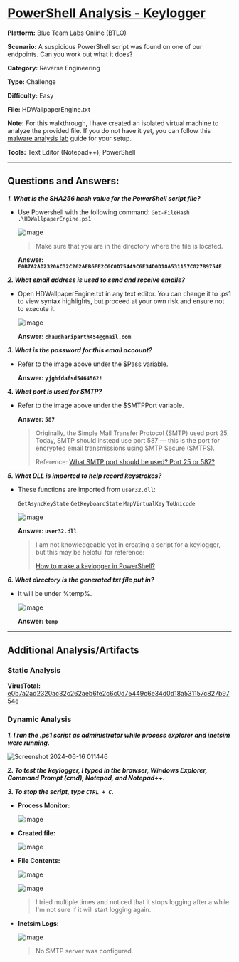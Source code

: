 # <a href="https://blueteamlabs.online/home/challenge/powershell-analysis-keylogger-9f4ab9a11c">PowerShell Analysis - Keylogger</a>

**Platform:** Blue Team Labs Online (BTLO)

**Scenario:** A suspicious PowerShell script was found on one of our endpoints. Can you work out what it does?

**Category:** Reverse Engineering

**Type:** Challenge

**Difficulty:** Easy

**File:** HDWallpaperEngine.txt

**Note:** For this walkthrough, I have created an isolated virtual machine to analyze the provided file. If you do not have it yet, you can follow this [malware analysis lab](https://github.com/mmhgwyjs/malware-analysis-lab/blob/main/README.md) guide for your setup. 

**Tools:** Text Editor (Notepad++), PowerShell

---

## **Questions and Answers:**

***1. What is the SHA256 hash value for the PowerShell script file?***
- Use Powershell with the following command:
  `Get-FileHash .\HDWallpaperEngine.ps1`

  ![image](https://github.com/mmhgwyjs/btlo/assets/159692853/7fddd9fd-5174-4168-8a79-d52d03cc23b0)
  > Make sure that you are in the directory where the file is located.

  **Answer: `E0B7A2AD2320AC32C262AEB6FE2C6C0D75449C6E34D0D18A531157C827B9754E`**


***2. What email address is used to send and receive emails?***
- Open HDWallpaperEngine.txt in any text editor. You can change it to .ps1 to view syntax highlights, but proceed at your own risk and ensure not to execute it.

  ![image](https://github.com/mmhgwyjs/btlo/assets/159692853/fc686f7b-d84b-4a1f-b280-31326e79b847)

  **Answer: `chaudhariparth454@gmail.com`**
  
***3. What is the password for this email account?***
   
- Refer to the image above under the $Pass variable.
  
  **Answer: `yjghfdafsd5464562!`**
 
***4. What port is used for SMTP?***
   
- Refer to the image above under the $SMTPPort variable.
  
  **Answer: `587`**
  
  > Originally, the Simple Mail Transfer Protocol (SMTP) used port 25. Today, SMTP should instead use port 587 — this is the port for encrypted email transmissions using SMTP Secure (SMTPS).
  >
  > Reference: <a href="https://www.cloudflare.com/learning/email-security/smtp-port-25-587/">What SMTP port should be used? Port 25 or 587?</a>

***5. What DLL is imported to help record keystrokes?***

- These functions are imported from `user32.dll`:
  
  `GetAsyncKeyState` `GetKeyboardState` `MapVirtualKey` `ToUnicode`
  
  ![image](https://github.com/mmhgwyjs/btlo/assets/159692853/52114301-4ff5-49e8-96b4-1971345e913e)

  **Answer: `user32.dll`**

  > I am not knowledgeable yet in creating a script for a keylogger, but this may be helpful for reference:
  >
  > [How to make a keylogger in PowerShell?](https://www.tarlogic.com/blog/how-to-make-keylogger-in-powershell/)

***6. What directory is the generated txt file put in?***

- It will be under %temp%.

  ![image](https://github.com/mmhgwyjs/btlo/assets/159692853/f6168103-19f7-4292-96e3-c9c92db49b9b)

   **Answer: `temp`**

---

## **Additional Analysis/Artifacts**

### Static Analysis

**VirusTotal:** [e0b7a2ad2320ac32c262aeb6fe2c6c0d75449c6e34d0d18a531157c827b9754e](https://www.virustotal.com/gui/file/e0b7a2ad2320ac32c262aeb6fe2c6c0d75449c6e34d0d18a531157c827b9754e/relations)

### Dynamic Analysis

***1. I ran the .ps1 script as administrator while process explorer and inetsim were running.***

  ![Screenshot 2024-06-16 011446](https://github.com/mmhgwyjs/btlo/assets/159692853/8123b480-1f07-40bd-ab3f-2af31d77fb1e)


***2. To test the keylogger, I typed in the browser, Windows Explorer, Command Prompt (cmd), Notepad, and Notepad++.***

***3. To stop the script, type `CTRL + C`.***

- **Process Monitor:**
  
  ![image](https://github.com/mmhgwyjs/btlo/assets/159692853/27aefed2-d27c-4256-8d2e-143ac22bb78a)

- **Created file:**

  ![image](https://github.com/mmhgwyjs/btlo/assets/159692853/73bc9f62-5a20-4aea-9b0c-b59dd3da5c06)

- **File Contents:**

  ![image](https://github.com/mmhgwyjs/btlo/assets/159692853/35f344ab-5a86-4bc3-aa14-ca430abdee8a)

  ![image](https://github.com/mmhgwyjs/btlo/assets/159692853/21fb40b5-02a0-42c5-9ac3-f2cd9d561197)

  > I tried multiple times and noticed that it stops logging after a while. I'm not sure if it will start logging again.

- **Inetsim Logs:**

  ![image](https://github.com/mmhgwyjs/btlo/assets/159692853/5696b243-c0e2-41fa-83f8-a51846375ae4)
  
  > No SMTP server was configured.
